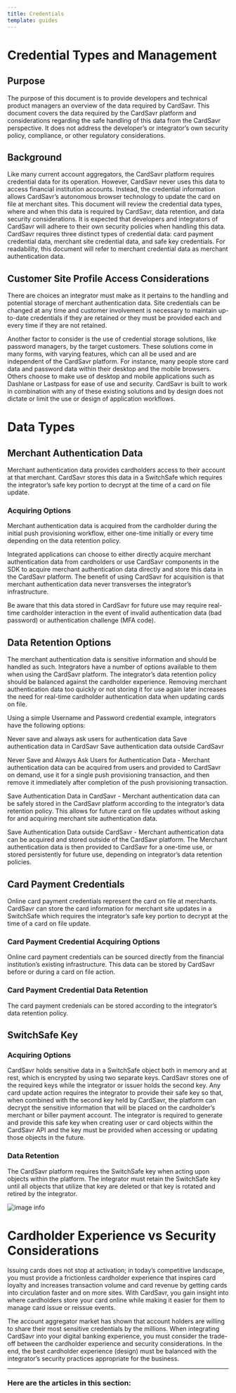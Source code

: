 ```yaml
---
title: Credentials
template: guides
---
```


# Credential Types and Management

## Purpose
The purpose of this document is to provide developers and technical product
managers an overview of the data required by CardSavr. This document covers the
data required by the CardSavr platform and considerations regarding the safe
handling of this data from the CardSavr perspective. It does not address the
developer’s or integrator’s own security policy, compliance, or other regulatory
considerations.

## Background
Like many current account aggregators, the CardSavr platform requires credential
data for its operation.  However, CardSavr never uses this data to access
financial institution accounts.  Instead, the credential information allows
CardSavr’s autonomous browser technology to update the card on file at merchant
sites. This document will review the credential data types, where and when this
data is required by CardSavr, data retention, and data security considerations.
It is expected that developers and integrators of CardSavr will adhere to their
own security policies when handling this data. CardSavr requires three distinct
types of credential data: card payment credential data, merchant site credential
data, and safe key credentials. For readability, this document will refer to
merchant credential data as merchant authentication data.

## Customer Site Profile Access Considerations
There are choices an integrator must make as it pertains to the handling and
potential storage of merchant authentication data. Site credentials can be
changed at any time and customer involvement is necessary to maintain up-to-date
credentials if they are retained or they must be provided each and every time if
they are not retained.

Another factor to consider is the use of credential storage solutions, like
password managers, by the target customers.  These solutions come in many forms,
with varying features, which can all be used and are independent of the CardSavr
platform.  For instance, many people store card data and password data within
their desktop and the mobile browsers.  Others choose to make use of desktop and
mobile applications such as Dashlane or Lastpass for ease of use and security.
CardSavr is built to work in combination with any of these existing solutions
and by design does not dictate or limit the use or design of application
workflows.

# Data Types

## Merchant Authentication Data
Merchant authentication data provides cardholders access to their account at
that merchant.  CardSavr stores this data in a SwitchSafe which requires the
integrator’s safe key portion to decrypt at the time of a card on file update.

### Acquiring Options

Merchant authentication data is acquired from the cardholder during the initial
push provisioning workflow, either one-time initially or every time depending on
the data retention policy.

Integrated applications can choose to either directly acquire merchant
authentication data from cardholders or use CardSavr components in the SDK to
acquire merchant authentication data directly and store this data in the
CardSavr platform.  The benefit of using CardSavr for acquisition is that
merchant authentication data never transverses the integrator’s infrastructure.

Be aware that this data stored in CardSavr for future use may require real-time
cardholder interaction in the event of invalid authentication data
(bad password) or authentication challenge (MFA code).

## Data Retention Options

The merchant authentication data is sensitive information and should be handled
as such.  Integrators have a number of options available to them when using the
CardSavr platform. The integrator’s data retention policy should be balanced
against the cardholder experience. Removing merchant authentication data too
quickly or not storing it for use again later increases the need for real-time
cardholder authentication data when updating cards on file.

Using a simple Username and Password credential example, integrators have the
following options:

Never save and always ask users for authentication data
Save authentication data in CardSavr
Save authentication data outside CardSavr

Never Save and Always Ask Users for Authentication Data - Merchant
authentication data can be acquired from users and provided to CardSavr on
demand, use it for a single push provisioning transaction, and then remove it
immediately after completion of the push provisioning transaction.

Save Authentication Data in CardSavr - Merchant authentication data can be
safely stored in the CardSavr platform according to the integrator’s data
retention policy. This allows for future card on file updates without asking
for and acquiring merchant site authentication data.

Save Authentication Data outside CardSavr - Merchant authentication data can be
acquired and stored outside of the CardSavr platform. The Merchant authentication data is then provided to CardSavr for a one-time use, or stored persistently for future use, depending on integrator’s data retention policies.

## Card Payment Credentials

Online card payment credentials represent the card on file at merchants.
CardSavr can store the card information for merchant site updates in a
SwitchSafe which requires the integrator’s safe key portion to decrypt at the
time of a card on file update.

### Card Payment Credential Acquiring Options

Online card payment credentials can be sourced directly from the financial
institution’s existing infrastructure. This data can be stored by CardSavr
before or during a card on file action.

### Card Payment Credential Data Retention

The card payment credenials can be stored according to the integrator’s data
retention policy.

## SwitchSafe Key

### Acquiring Options

CardSavr holds sensitive data in a SwitchSafe object both in memory and at rest,
which is encrypted by using two separate keys. CardSavr stores one of the
required keys while the integrator or issuer holds the second key. Any card
update action requires the integrator to provide their safe key so that, when
combined with the second key held by CardSavr, the platform can decrypt the
sensitive information that will be placed on the cardholder’s merchant or
biller payment account. The integrator is required to generate and provide
this safe key when creating user or card objects within the CardSavr API and
the key must be provided when accessing or updating those objects in the future.

### Data Retention

The CardSavr platform requires the SwitchSafe key when acting upon objects
within the platform. The integrator must retain the SwitchSafe key until all
objects that utilize that key are deleted or that key is rotated and retired by
the integrator.

![image info](/images/cred_mgmt-data_storage.png)

# Cardholder Experience vs Security Considerations
Issuing cards does not stop at activation; in today’s competitive landscape,
you must provide a frictionless cardholder experience that inspires card loyalty
and increases transaction volume and card revenue by getting cards into
circulation faster and on more sites. With CardSavr, you gain insight into where
cardholders store your card online while making it easier for them to manage
card issue or reissue events.

The account aggregator market has shown that account holders are willing to share
their most sensitive credentials by the millions. When integrating CardSavr into
your digital banking experience, you must consider the trade-off between the
cardholder experience and security considerations. In the end, the best
cardholder experience (design) must be balanced with the integrator’s security
practices appropriate for the business.

***

### Here are the articles in this section:
